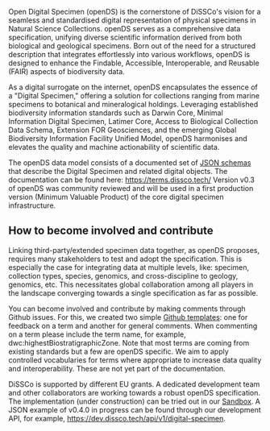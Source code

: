 Open Digital Specimen (openDS) is the cornerstone of DiSSCo's vision for a seamless and standardised digital representation of physical specimens in Natural Science Collections. openDS serves as a comprehensive data specification, unifying diverse scientific information derived from both biological and geological specimens. Born out of the need for a structured description that integrates effortlessly into various workflows, openDS is designed to enhance the Findable, Accessible, Interoperable, and Reusable (FAIR) aspects of biodiversity data.

As a digital surrogate on the internet, openDS encapsulates the essence of a "Digital Specimen," offering a solution for collections ranging from marine specimens to botanical and mineralogical holdings. Leveraging established biodiversity information standards such as Darwin Core, Minimal Information Digital Specimen, Latimer Core, Access to Biological Collection Data Schema, Extension FOR Geosciences, and the emerging Global Biodiversity Information Facility Unified Model, openDS harmonises and elevates the quality and machine actionability of scientific data.

The openDS data model consists of a documented set of [JSON schemas](https://schemas.dissco.tech/) that describe the Digital Specimen and related digital objects. The documentation can be found here: https://terms.dissco.tech/ 
Version v0.3 of openDS was community reviewed and will be used in a first production version (Minimum Valuable Product) of the core digital specimen infrastructure.

## How to become involved and contribute
Linking third-party/extended specimen data together, as openDS proposes, requires many stakeholders to test and adopt the specification. This is especially the case for integrating data at multiple levels, like: specimen, collection types, species, genomics, and cross-discipline to geology, genomics, etc. This necessitates global collaboration among all players in the landscape converging towards a single specification as far as possible. 

You can become involved and contribute by making comments through Github issues. For this, we created two simple [Github templates](https://github.com/DiSSCo/openDS/issues/new/choose): one for feedback on a term and another for general comments. When commenting on a term please include the term name, for example, dwc:highestBiostratigraphicZone. Note that most terms are coming from existing standards but a few are openDS specific. We aim to apply controlled vocabularies for terms where appropriate to increase data quality and interoperability. These are not yet part of the documentation.

DiSSCo is supported by different EU grants. A dedicated development team and other collaborators are working towards a robust openDS specification.  The implementation (under construction) can be tried out in our [Sandbox](https://sandbox.dissco.tech/). A JSON example of v0.4.0 in progress can be found through our development API, for example, https://dev.dissco.tech/api/v1/digital-specimen.



